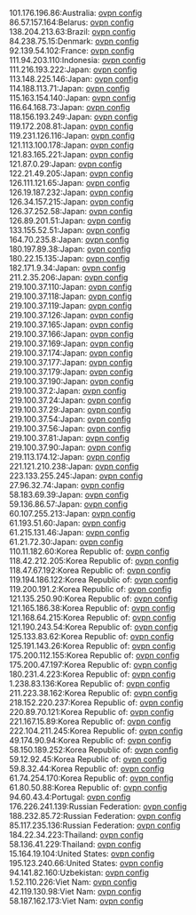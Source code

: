 101.176.196.86:Australia: [ovpn config](vpn/101_176_196_86.ovpn)  
86.57.157.164:Belarus: [ovpn config](vpn/86_57_157_164.ovpn)  
138.204.213.63:Brazil: [ovpn config](vpn/138_204_213_63.ovpn)  
84.238.75.15:Denmark: [ovpn config](vpn/84_238_75_15.ovpn)  
92.139.54.102:France: [ovpn config](vpn/92_139_54_102.ovpn)  
111.94.203.110:Indonesia: [ovpn config](vpn/111_94_203_110.ovpn)  
111.216.193.222:Japan: [ovpn config](vpn/111_216_193_222.ovpn)  
113.148.225.146:Japan: [ovpn config](vpn/113_148_225_146.ovpn)  
114.188.113.71:Japan: [ovpn config](vpn/114_188_113_71.ovpn)  
115.163.154.140:Japan: [ovpn config](vpn/115_163_154_140.ovpn)  
116.64.168.73:Japan: [ovpn config](vpn/116_64_168_73.ovpn)  
118.156.193.249:Japan: [ovpn config](vpn/118_156_193_249.ovpn)  
119.172.208.81:Japan: [ovpn config](vpn/119_172_208_81.ovpn)  
119.231.126.116:Japan: [ovpn config](vpn/119_231_126_116.ovpn)  
121.113.100.178:Japan: [ovpn config](vpn/121_113_100_178.ovpn)  
121.83.165.221:Japan: [ovpn config](vpn/121_83_165_221.ovpn)  
121.87.0.29:Japan: [ovpn config](vpn/121_87_0_29.ovpn)  
122.21.49.205:Japan: [ovpn config](vpn/122_21_49_205.ovpn)  
126.111.121.65:Japan: [ovpn config](vpn/126_111_121_65.ovpn)  
126.19.187.232:Japan: [ovpn config](vpn/126_19_187_232.ovpn)  
126.34.157.215:Japan: [ovpn config](vpn/126_34_157_215.ovpn)  
126.37.252.58:Japan: [ovpn config](vpn/126_37_252_58.ovpn)  
126.89.201.51:Japan: [ovpn config](vpn/126_89_201_51.ovpn)  
133.155.52.51:Japan: [ovpn config](vpn/133_155_52_51.ovpn)  
164.70.235.8:Japan: [ovpn config](vpn/164_70_235_8.ovpn)  
180.197.89.38:Japan: [ovpn config](vpn/180_197_89_38.ovpn)  
180.22.15.135:Japan: [ovpn config](vpn/180_22_15_135.ovpn)  
182.171.9.34:Japan: [ovpn config](vpn/182_171_9_34.ovpn)  
211.2.35.206:Japan: [ovpn config](vpn/211_2_35_206.ovpn)  
219.100.37.110:Japan: [ovpn config](vpn/219_100_37_110.ovpn)  
219.100.37.118:Japan: [ovpn config](vpn/219_100_37_118.ovpn)  
219.100.37.119:Japan: [ovpn config](vpn/219_100_37_119.ovpn)  
219.100.37.126:Japan: [ovpn config](vpn/219_100_37_126.ovpn)  
219.100.37.165:Japan: [ovpn config](vpn/219_100_37_165.ovpn)  
219.100.37.166:Japan: [ovpn config](vpn/219_100_37_166.ovpn)  
219.100.37.169:Japan: [ovpn config](vpn/219_100_37_169.ovpn)  
219.100.37.174:Japan: [ovpn config](vpn/219_100_37_174.ovpn)  
219.100.37.177:Japan: [ovpn config](vpn/219_100_37_177.ovpn)  
219.100.37.179:Japan: [ovpn config](vpn/219_100_37_179.ovpn)  
219.100.37.190:Japan: [ovpn config](vpn/219_100_37_190.ovpn)  
219.100.37.2:Japan: [ovpn config](vpn/219_100_37_2.ovpn)  
219.100.37.24:Japan: [ovpn config](vpn/219_100_37_24.ovpn)  
219.100.37.29:Japan: [ovpn config](vpn/219_100_37_29.ovpn)  
219.100.37.54:Japan: [ovpn config](vpn/219_100_37_54.ovpn)  
219.100.37.56:Japan: [ovpn config](vpn/219_100_37_56.ovpn)  
219.100.37.81:Japan: [ovpn config](vpn/219_100_37_81.ovpn)  
219.100.37.90:Japan: [ovpn config](vpn/219_100_37_90.ovpn)  
219.113.174.12:Japan: [ovpn config](vpn/219_113_174_12.ovpn)  
221.121.210.238:Japan: [ovpn config](vpn/221_121_210_238.ovpn)  
223.133.255.245:Japan: [ovpn config](vpn/223_133_255_245.ovpn)  
27.96.32.74:Japan: [ovpn config](vpn/27_96_32_74.ovpn)  
58.183.69.39:Japan: [ovpn config](vpn/58_183_69_39.ovpn)  
59.136.86.57:Japan: [ovpn config](vpn/59_136_86_57.ovpn)  
60.107.255.213:Japan: [ovpn config](vpn/60_107_255_213.ovpn)  
61.193.51.60:Japan: [ovpn config](vpn/61_193_51_60.ovpn)  
61.215.131.46:Japan: [ovpn config](vpn/61_215_131_46.ovpn)  
61.21.72.30:Japan: [ovpn config](vpn/61_21_72_30.ovpn)  
110.11.182.60:Korea Republic of: [ovpn config](vpn/110_11_182_60.ovpn)  
118.42.212.205:Korea Republic of: [ovpn config](vpn/118_42_212_205.ovpn)  
118.47.67.192:Korea Republic of: [ovpn config](vpn/118_47_67_192.ovpn)  
119.194.186.122:Korea Republic of: [ovpn config](vpn/119_194_186_122.ovpn)  
119.200.191.2:Korea Republic of: [ovpn config](vpn/119_200_191_2.ovpn)  
121.135.250.90:Korea Republic of: [ovpn config](vpn/121_135_250_90.ovpn)  
121.165.186.38:Korea Republic of: [ovpn config](vpn/121_165_186_38.ovpn)  
121.168.64.215:Korea Republic of: [ovpn config](vpn/121_168_64_215.ovpn)  
121.190.243.54:Korea Republic of: [ovpn config](vpn/121_190_243_54.ovpn)  
125.133.83.62:Korea Republic of: [ovpn config](vpn/125_133_83_62.ovpn)  
125.191.143.26:Korea Republic of: [ovpn config](vpn/125_191_143_26.ovpn)  
175.200.112.155:Korea Republic of: [ovpn config](vpn/175_200_112_155.ovpn)  
175.200.47.197:Korea Republic of: [ovpn config](vpn/175_200_47_197.ovpn)  
180.231.4.223:Korea Republic of: [ovpn config](vpn/180_231_4_223.ovpn)  
1.238.83.136:Korea Republic of: [ovpn config](vpn/1_238_83_136.ovpn)  
211.223.38.162:Korea Republic of: [ovpn config](vpn/211_223_38_162.ovpn)  
218.152.220.237:Korea Republic of: [ovpn config](vpn/218_152_220_237.ovpn)  
220.89.70.121:Korea Republic of: [ovpn config](vpn/220_89_70_121.ovpn)  
221.167.15.89:Korea Republic of: [ovpn config](vpn/221_167_15_89.ovpn)  
222.104.211.245:Korea Republic of: [ovpn config](vpn/222_104_211_245.ovpn)  
49.174.90.94:Korea Republic of: [ovpn config](vpn/49_174_90_94.ovpn)  
58.150.189.252:Korea Republic of: [ovpn config](vpn/58_150_189_252.ovpn)  
59.12.92.45:Korea Republic of: [ovpn config](vpn/59_12_92_45.ovpn)  
59.8.32.44:Korea Republic of: [ovpn config](vpn/59_8_32_44.ovpn)  
61.74.254.170:Korea Republic of: [ovpn config](vpn/61_74_254_170.ovpn)  
61.80.50.88:Korea Republic of: [ovpn config](vpn/61_80_50_88.ovpn)  
94.60.43.4:Portugal: [ovpn config](vpn/94_60_43_4.ovpn)  
176.226.241.139:Russian Federation: [ovpn config](vpn/176_226_241_139.ovpn)  
188.232.85.72:Russian Federation: [ovpn config](vpn/188_232_85_72.ovpn)  
85.117.235.136:Russian Federation: [ovpn config](vpn/85_117_235_136.ovpn)  
184.22.34.223:Thailand: [ovpn config](vpn/184_22_34_223.ovpn)  
58.136.41.229:Thailand: [ovpn config](vpn/58_136_41_229.ovpn)  
15.164.19.104:United States: [ovpn config](vpn/15_164_19_104.ovpn)  
195.123.240.66:United States: [ovpn config](vpn/195_123_240_66.ovpn)  
94.141.82.160:Uzbekistan: [ovpn config](vpn/94_141_82_160.ovpn)  
1.52.110.226:Viet Nam: [ovpn config](vpn/1_52_110_226.ovpn)  
42.119.130.98:Viet Nam: [ovpn config](vpn/42_119_130_98.ovpn)  
58.187.162.173:Viet Nam: [ovpn config](vpn/58_187_162_173.ovpn)  
